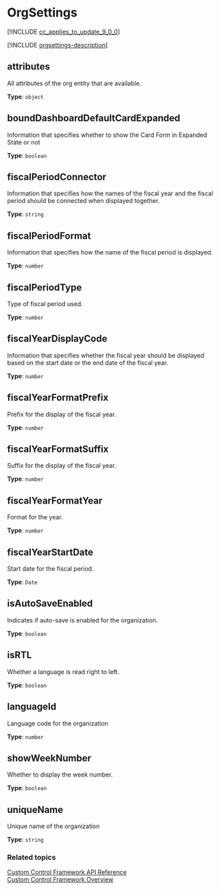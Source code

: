 # OrgSettings

<!-- IOrgSettings -->

[!INCLUDE [cc_applies_to_update_9_0_0](../../../includes/cc_applies_to_update_9_0_0.md)]

[!INCLUDE [orgsettings-description](includes/orgsettings-description.md)]

## attributes

All attributes of the org entity that are available.

**Type**: `object`



## boundDashboardDefaultCardExpanded

Information that specifies whether to show the Card Form in Expanded State or not

**Type**: `boolean`




## fiscalPeriodConnector

Information that specifies how the names of the fiscal year and the fiscal period should be connected when displayed together.

**Type**: `string`




## fiscalPeriodFormat

Information that specifies how the name of the fiscal period is displayed.

**Type**: `number`




## fiscalPeriodType

Type of fiscal period used.

**Type**: `number`




## fiscalYearDisplayCode

Information that specifies whether the fiscal year should be displayed based on the start date or the end date of the fiscal year.

**Type**: `number`




## fiscalYearFormatPrefix

Prefix for the display of the fiscal year.

**Type**: `number`




## fiscalYearFormatSuffix

Suffix for the display of the fiscal year.

**Type**: `number`




## fiscalYearFormatYear

Format for the year.

**Type**: `number`




## fiscalYearStartDate

Start date for the fiscal period.

**Type**: `Date`




## isAutoSaveEnabled

Indicates if auto-save is enabled for the organization.

**Type**: `boolean`




## isRTL

Whether a language is read right to left.

**Type**: `boolean`




## languageId

Language code for the organization

**Type**: `number`




## showWeekNumber

Whether to display the week number.

**Type**: `boolean`




## uniqueName

Unique name of the organization

**Type**: `string`

### Related topics

[Custom Control Framework API Reference](index.md)<br />
[Custom Control Framework Overview](../custom-control-framework-overview.md)

